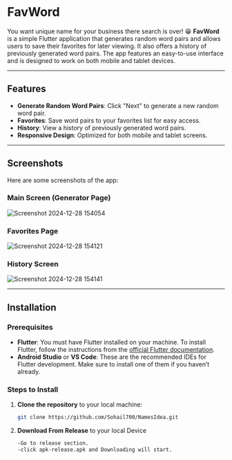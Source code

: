 # FavWord
You want unique name for your business there search is over! 😁
**FavWord** is a simple Flutter application that generates random word pairs and allows users to save their favorites for later viewing. It also offers a history of previously generated word pairs. The app features an easy-to-use interface and is designed to work on both mobile and tablet devices.

---

## Features

- **Generate Random Word Pairs**: Click "Next" to generate a new random word pair.
- **Favorites**: Save word pairs to your favorites list for easy access.
- **History**: View a history of previously generated word pairs.
- **Responsive Design**: Optimized for both mobile and tablet screens.

---

## Screenshots

Here are some screenshots of the app:

### Main Screen (Generator Page)
![Screenshot 2024-12-28 154054](https://github.com/user-attachments/assets/3c8c4243-3a6f-4a4f-bd7c-b6c955b04e3a)


### Favorites Page
![Screenshot 2024-12-28 154121](https://github.com/user-attachments/assets/120cdb27-4e7c-40c6-a719-91964994b7c6)


### History Screen
![Screenshot 2024-12-28 154141](https://github.com/user-attachments/assets/ac31cdaa-6450-4535-bdc4-8f4a0c9f78fb)


---

## Installation

### Prerequisites

- **Flutter**: You must have Flutter installed on your machine. To install Flutter, follow the instructions from the [official Flutter documentation](https://flutter.dev/docs/get-started/install).
- **Android Studio** or **VS Code**: These are the recommended IDEs for Flutter development. Make sure to install one of them if you haven’t already.

### Steps to Install

1. **Clone the repository** to your local machine:
   ```bash
   git clone https://github.com/Sohail700/NamesIdea.git
   
2. **Download From Release** to your local Device
   ```bash
   -Go to release section.
   -click apk-release.apk and Downloading will start.
